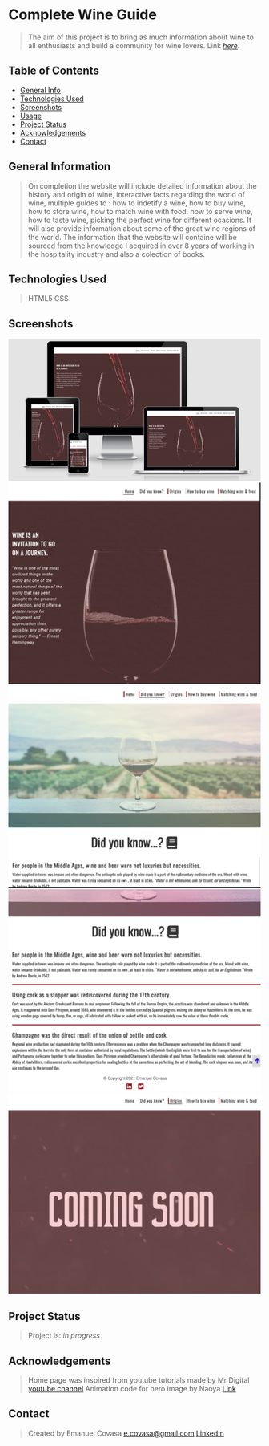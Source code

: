 # Complete Wine Guide
> The aim of this project is to bring as much information about wine to all enthusiasts and build a community for wine lovers. 
> Link [_here_](https://emicovasa.github.io/completewineguide/index.html). 
> 
## Table of Contents
* [General Info](#general-information)
* [Technologies Used](#technologies-used)
* [Screenshots](#screenshots)
* [Usage](#usage)
* [Project Status](#project-status)
* [Acknowledgements](#acknowledgements)
* [Contact](#contact)


## General Information
> On completion the website will include detailed information about the history and origin of wine, interactive facts regarding the world of wine, multiple guides to : how to indetify a wine, how to buy wine, how to store wine, how to match wine with food, how to serve wine, how to taste wine, picking the perfect wine for different ocasions. It will also provide information about some of the great wine regions of the world.
>The information that the website will containe will be sourced from the knowledge I acquired in over 8 years of working in the hospitality industry and also a colection of books. 


## Technologies Used
> HTML5
> CSS

## Screenshots
![Responsive Design Screenshoot](assets/images/screenshot-design.png)
![Home Page Screenshoot](assets/images/screenshot-home.png)
![Hero Image Screenshoot](assets/images/screenshot-facts-hero.png)
![Did You Know? Page Screenshoot](assets/images/screenshot-facts.png)
![Under-Construction Page Screenshoot](assets/images/screenshot-construction.png)

## Project Status
> Project is: _in progress_ 


## Acknowledgements
> Home page was inspired from youtube tutorials made by Mr Digital [youtube channel](https://www.youtube.com/channel/UCrGZCgKfpPANtEG0bHESUOA)
> Animation code for hero image by Naoya [Link](https://csshint.com/css-hero-effects/)

## Contact
> Created by Emanuel Covasa e.covasa@gmail.com [LinkedIn](https://www.linkedin.com/in/16051985/) 

